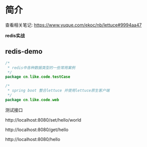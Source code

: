 # 简介
查看相关笔记: https://www.yuque.com/ekoc/nb/lettuce#9994aa47

**redis实战**


## redis-demo
~~~java
/*
 * redis中各种数据类型的一些常用案例
 */
package cn.like.code.testCase

/*
 * spring boot 整合lettuce 并使用lettuce原生客户端
 */
package cn.like.code.web
~~~

测试接口

http://localhost:8080/set/hello/world

http://localhost:8080/get/hello

http://localhost:8080/hello
